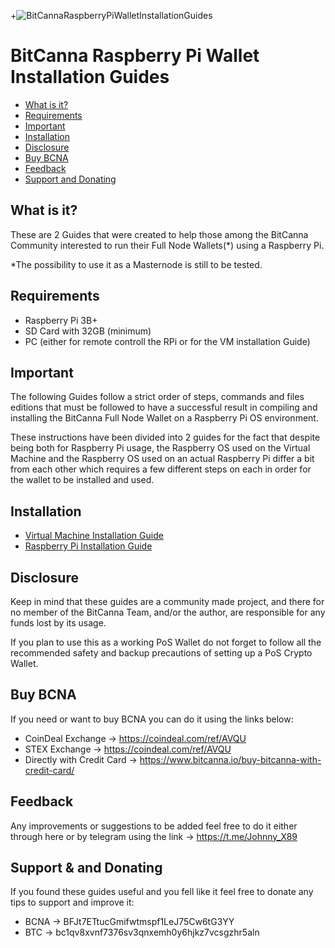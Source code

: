 +![BitCannaRaspberryPiWalletInstallationGuides](https://i.imgur.com/qjUSrrd.png)  
# BitCanna Raspberry Pi Wallet Installation Guides

*   [What is it?](#what-is-it "What is it?")
*   [Requirements](#requirements "Requirements")
*   [Important](#important "Important")
*   [Installation](#installation "Installation")
*   [Disclosure](#desclosure "Desclosure")
*   [Buy BCNA](#buy-bcna "Buy BCNA")
*   [Feedback](#feedback "Feedback")
*   [Support and Donating](#support-and-donating "Support and Donating")

 ## What is it? 

These are 2 Guides that were created to help those among the BitCanna Community interested to run their Full Node Wallets(*) using a Raspberry Pi.

*The possibility to use it as a Masternode is still to be tested.

 ## Requirements

 - Raspberry Pi 3B+  
 - SD Card with 32GB (minimum)
 - PC (either for remote controll the RPi or for the VM installation Guide) 
 
 ## Important 

The following Guides follow a strict order of steps, commands and files editions that must be followed to have a successful result in compiling and installing the BitCanna Full Node Wallet on a Raspberry Pi OS environment.

These instructions have been divided into 2 guides for the fact that despite being both for Raspberry Pi usage, the Raspberry OS used on the Virtual Machine and the Raspberry OS used on an actual Raspberry Pi differ a bit from each other which requires a few different steps on each in order for the wallet to be installed and used.

 ## Installation
 
 *   [Virtual Machine Installation Guide](https://github.com/JohnnyX89/Work_in_Process_BitCanna_Raspberry_Pi_Wallet/blob/master/VM_GUIDE.md)
 *   [Raspberry Pi Installation Guide](#raspberry-pi-installation-guide "Raspberry Pi Installation Guide")

 ## Disclosure

Keep in mind that these guides are a community made project, and there for no member of the BitCanna Team, and/or the author, are responsible for any funds lost by its usage. 

If you plan to use this as a working PoS Wallet do not forget to follow all the recommended safety and backup precautions of setting up a PoS Crypto Wallet.

 ## Buy BCNA
 
If you need or want to buy BCNA you can do it using the links below:

 - CoinDeal Exchange -> https://coindeal.com/ref/AVQU
 - STEX Exchange -> https://coindeal.com/ref/AVQU
 - Directly with Credit Card -> https://www.bitcanna.io/buy-bitcanna-with-credit-card/

 ## Feedback

Any improvements or suggestions to be added feel free to do it either through here or by telegram using the link -> https://t.me/Johnny_X89
 
 ## Support & and Donating
 
If you found these guides useful and you fell like it feel free to donate any tips to support and improve it:

 - BCNA -> BFJt7ETtucGmifwtmspf1LeJ75Cw6tG3YY
 - BTC -> bc1qv8xvnf7376sv3qnxemh0y6hjkz7vcsgzhr5aln 
